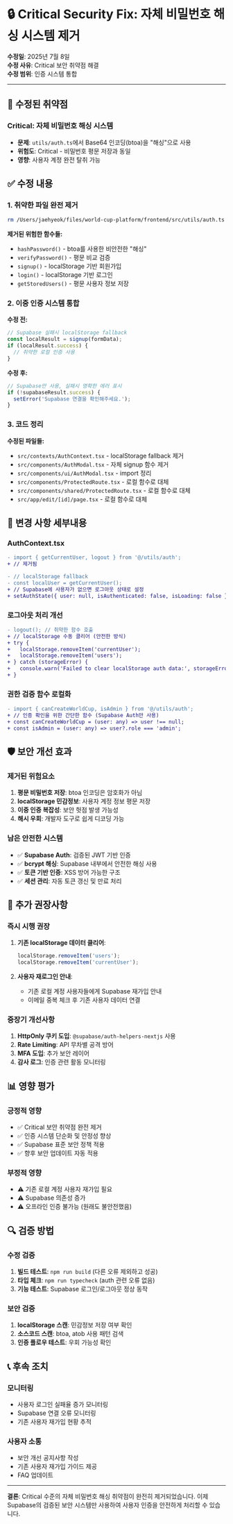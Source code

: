 # 🔒 Critical Security Fix: 자체 비밀번호 해싱 시스템 제거

**수정일**: 2025년 7월 8일  
**수정 사유**: Critical 보안 취약점 해결  
**수정 범위**: 인증 시스템 통합

---

## 🚨 수정된 취약점

### Critical: 자체 비밀번호 해싱 시스템
- **문제**: `utils/auth.ts`에서 Base64 인코딩(btoa)을 "해싱"으로 사용
- **위험도**: Critical - 비밀번호 평문 저장과 동일
- **영향**: 사용자 계정 완전 탈취 가능

## ✅ 수정 내용

### 1. 취약한 파일 완전 제거
```bash
rm /Users/jaehyeok/files/world-cup-platform/frontend/src/utils/auth.ts
```

**제거된 위험한 함수들:**
- `hashPassword()` - btoa를 사용한 비안전한 "해싱"
- `verifyPassword()` - 평문 비교 검증
- `signup()` - localStorage 기반 회원가입
- `login()` - localStorage 기반 로그인
- `getStoredUsers()` - 평문 사용자 정보 저장

### 2. 이중 인증 시스템 통합

**수정 전:**
```javascript
// Supabase 실패시 localStorage fallback
const localResult = signup(formData);
if (localResult.success) {
  // 취약한 로컬 인증 사용
}
```

**수정 후:**
```javascript
// Supabase만 사용, 실패시 명확한 에러 표시
if (!supabaseResult.success) {
  setError('Supabase 연결을 확인해주세요.');
}
```

### 3. 코드 정리

**수정된 파일들:**
- `src/contexts/AuthContext.tsx` - localStorage fallback 제거
- `src/components/AuthModal.tsx` - 자체 signup 함수 제거
- `src/components/ui/AuthModal.tsx` - import 정리
- `src/components/ProtectedRoute.tsx` - 로컬 함수로 대체
- `src/components/shared/ProtectedRoute.tsx` - 로컬 함수로 대체
- `src/app/edit/[id]/page.tsx` - 로컬 함수로 대체

## 🔧 변경 사항 세부내용

### AuthContext.tsx
```diff
- import { getCurrentUser, logout } from '@/utils/auth';
+ // 제거됨

- // localStorage fallback
- const localUser = getCurrentUser();
+ // Supabase에 사용자가 없으면 로그아웃 상태로 설정
+ setAuthState({ user: null, isAuthenticated: false, isLoading: false });
```

### 로그아웃 처리 개선
```diff
- logout(); // 취약한 함수 호출
+ // localStorage 수동 클리어 (안전한 방식)
+ try {
+   localStorage.removeItem('currentUser');
+   localStorage.removeItem('users');
+ } catch (storageError) {
+   console.warn('Failed to clear localStorage auth data:', storageError);
+ }
```

### 권한 검증 함수 로컬화
```diff
- import { canCreateWorldCup, isAdmin } from '@/utils/auth';
+ // 인증 확인을 위한 간단한 함수 (Supabase Auth만 사용)
+ const canCreateWorldCup = (user: any) => user !== null;
+ const isAdmin = (user: any) => user?.role === 'admin';
```

## 🛡️ 보안 개선 효과

### 제거된 위험요소
1. **평문 비밀번호 저장**: btoa 인코딩은 암호화가 아님
2. **localStorage 민감정보**: 사용자 계정 정보 평문 저장
3. **이중 인증 복잡성**: 보안 헛점 발생 가능성
4. **해시 우회**: 개발자 도구로 쉽게 디코딩 가능

### 남은 안전한 시스템
- ✅ **Supabase Auth**: 검증된 JWT 기반 인증
- ✅ **bcrypt 해싱**: Supabase 내부에서 안전한 해싱 사용
- ✅ **토큰 기반 인증**: XSS 방어 가능한 구조
- ✅ **세션 관리**: 자동 토큰 갱신 및 만료 처리

## 🎯 추가 권장사항

### 즉시 시행 권장
1. **기존 localStorage 데이터 클리어**:
   ```javascript
   localStorage.removeItem('users');
   localStorage.removeItem('currentUser');
   ```

2. **사용자 재로그인 안내**:
   - 기존 로컬 계정 사용자들에게 Supabase 재가입 안내
   - 이메일 중복 체크 후 기존 사용자 데이터 연결

### 중장기 개선사항
1. **HttpOnly 쿠키 도입**: `@supabase/auth-helpers-nextjs` 사용
2. **Rate Limiting**: API 무차별 공격 방어
3. **MFA 도입**: 추가 보안 레이어
4. **감사 로그**: 인증 관련 활동 모니터링

## 📊 영향 평가

### 긍정적 영향
- ✅ Critical 보안 취약점 완전 제거
- ✅ 인증 시스템 단순화 및 안정성 향상
- ✅ Supabase 표준 보안 정책 적용
- ✅ 향후 보안 업데이트 자동 적용

### 부정적 영향
- ⚠️ 기존 로컬 계정 사용자 재가입 필요
- ⚠️ Supabase 의존성 증가
- ⚠️ 오프라인 인증 불가능 (원래도 불안전했음)

## 🔍 검증 방법

### 수정 검증
1. **빌드 테스트**: `npm run build` (다른 오류 제외하고 성공)
2. **타입 체크**: `npm run typecheck` (auth 관련 오류 없음)
3. **기능 테스트**: Supabase 로그인/로그아웃 정상 동작

### 보안 검증
1. **localStorage 스캔**: 민감정보 저장 여부 확인
2. **소스코드 스캔**: btoa, atob 사용 패턴 검색
3. **인증 플로우 테스트**: 우회 가능성 확인

## 📞 후속 조치

### 모니터링
- 사용자 로그인 실패율 증가 모니터링
- Supabase 연결 오류 모니터링
- 기존 사용자 재가입 현황 추적

### 사용자 소통
- 보안 개선 공지사항 작성
- 기존 사용자 재가입 가이드 제공
- FAQ 업데이트

---

**결론**: Critical 수준의 자체 비밀번호 해싱 취약점이 완전히 제거되었습니다. 이제 Supabase의 검증된 보안 시스템만 사용하여 사용자 인증을 안전하게 처리할 수 있습니다.